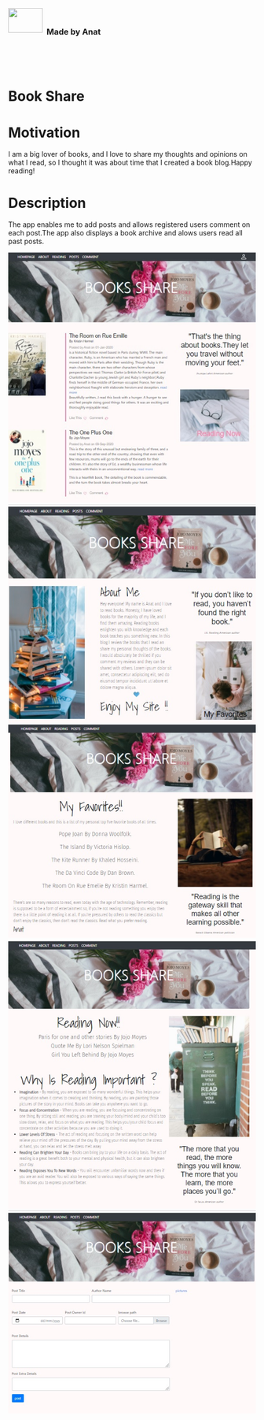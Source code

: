 <div id="container">
<div>
  <img style="display:inline-block" src="https://img.icons8.com/office/80/000000/api.png"/ height="50" width=70 align="left">
  <div style="display:inline-block;line-height:50px;vertical-align:middle;margin-left:8px"><h3>Made by Anat</h3></div>
</div>

 </div> 


<br>
<br>

# Book Share


  
# Motivation
  
I am a big lover of books, and I love to share my thoughts and opinions on what I read, so I thought it was about time that I created a book blog.Happy reading!
  
# Description

The app enables me to add posts and allows registered users comment on each post.The app also displays a book archive and alows users read all past posts.
  
![Image](main.jpg)
![Image](about.jpg)
![Image](favorites.jpg)
![Image](reading.jpg)
![Image](post.jpg)

